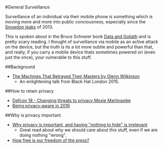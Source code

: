 #General Surveillance

Surveillance of an individual via their mobile phone is something which is moving more and more into public conciousness, especially since the [Snowdon leaks](https://en.wikipedia.org/wiki/Global_surveillance_disclosures_(2013%E2%80%93present)) of 2013.

This is spoken about in the Bruce Schneier book [Data and Goliath](https://www.schneier.com/books/data_and_goliath/) and is pretty scary reading. I thought of surveillance via mobile as an active attack on the device, but the truth is its a lot more subtle and powerful than that, and really, if you carry a mobile device thats sometimes powered on (even just the once), your vulnerable to this stuff. 

##Background

- [The Machines That Betrayed Their Masters by Glenn Wilkinson](https://www.youtube.com/watch?v=GvrB6S_O0BE) 
  - An enlightening talk from Black Hat London 2015.

##How to retain privacy
  
- [Defcon 18 - Changing threats to privacy Moxie Marlinspike](https://www.youtube.com/watch?v=dBtmzY5gcO8)
- [Being privacy-aware in 2016](https://news.ycombinator.com/item?id=11845689)

##Why is privacy important

- [Why privacy is important, and having "nothing to hide" is irrelevant](https://robindoherty.com/2016/01/06/nothing-to-hide.html) 
  - Great read about why we should care about this stuff, even if we are doing nothing "wrong". 
- [How free is our freedom of the press?](http://www.ted.com/talks/trevor_timm_how_free_is_our_freedom_of_the_press)
